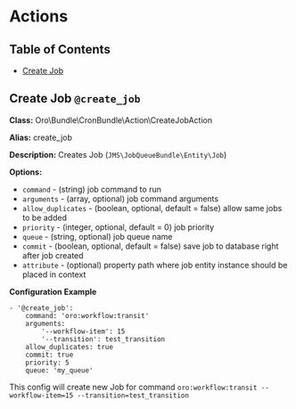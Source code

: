 Actions
=========

Table of Contents
-----------------
 - [Create Job](#create-job)

Create Job `@create_job`
------------------------------------

**Class:** Oro\Bundle\CronBundle\Action\CreateJobAction

**Alias:** create_job

**Description:** Creates Job (`JMS\JobQueueBundle\Entity\Job`)

**Options:**
 - `command` - (string) job command to run
 - `arguments` - (array, optional) job command arguments
 - `allow_duplicates` - (boolean, optional, default = false) allow same jobs to be added
 - `priority` - (integer, optional, default = 0) job priority
 - `queue` - (string, optional) job queue name
 - `commit` - (boolean, optional, default = false) save job to database right after job created 
 - `attribute` - (optional) property path where job entity instance should be placed in context


**Configuration Example**
```
- '@create_job':
    command: 'oro:workflow:transit'
    arguments:
        '--workflow-item': 15
        '--transition': test_transition
    allow_duplicates: true
    commit: true
    priority: 5
    queue: 'my_queue'
```

This config will create new Job for command `oro:workflow:transit --workflow-item=15 --transition=test_transition`
